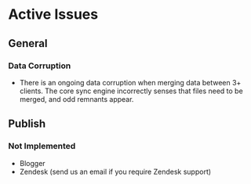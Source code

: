 # Active Issues

## General
### Data Corruption
* There is an ongoing data corruption when merging data between 3+ clients.  The core sync engine incorrectly senses that files need to be merged, and odd remnants appear.

## Publish
### Not Implemented
* Blogger
* Zendesk (send us an email if you require Zendesk support)

<!--stackedit_data:
eyJoaXN0b3J5IjpbLTE2OTIyMDU4MzMsMTQwMDM3ODU3NSwxOD
UxMTczNzM3LDg5MzU1MDE2OCwtNjM2Nzk1MzMzLC02MzY2Nzgy
MjksNTQ3NTE4MjMxLC00MDM0MTU5MTNdfQ==
-->